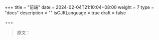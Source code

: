 +++
title = "前端"
date = 2024-02-04T21:10:04+08:00
weight = 7
type = "docs"
description = ""
isCJKLanguage = true
draft = false

+++

> 原文：
